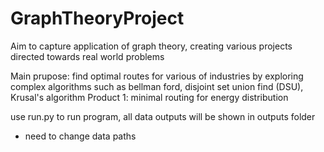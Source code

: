 # GraphTheoryProject
Aim to capture application of graph theory, creating various projects directed towards real world problems 

Main prupose: find optimal routes for various of industries by exploring complex algorithms such as bellman ford, disjoint set union find (DSU), Krusal's algorithm
  Product 1: minimal routing for energy distribution 
  
use run.py to run program, all data outputs will be shown in outputs folder
  - need to change data paths

